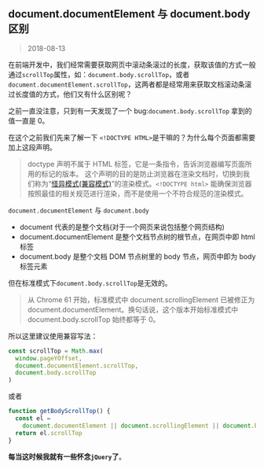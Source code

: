 ## document.documentElement 与 document.body 区别

> 2018-08-13

在前端开发中，我们经常需要获取网页中滚动条滚过的长度，获取该值的方式一般通过`scrollTop`属性，如：`document.body.scrollTop`，或者`document.documentElement.scrollTop`，这两者都是经常用来获取文档滚动条滚过长度值的方式，他们又有什么区别呢？

之前一直没注意，只到有一天发现了一个 bug:`document.body.scrollTop` 拿到的值一直是 0。

在这个之前我们先来了解一下 `<!DOCTYPE HTML>`是干嘛的？为什么每个页面都需要加上这段声明。

> doctype 声明不属于 HTML 标签，它是一条指令，告诉浏览器编写页面所用的标记的版本。
> 这个声明的目的是防止浏览器在渲染文档时，切换到我们称为“[怪异模式(兼容模式)](https://developer.mozilla.org/zh-CN/docs/Web/HTML/Quirks_Mode_and_Standards_Mode)”的渲染模式。`<!DOCTYPE html>` 能确保浏览器按照最佳的相关规范进行渲染，而不是使用一个不符合规范的渲染模式。

`document.documentElement` 与 `document.body`

- document 代表的是整个文档(对于一个网页来说包括整个网页结构)
- document.documentElement 是整个文档节点树的根节点，在网页中即 html 标签
- document.body 是整个文档 DOM 节点树里的 body 节点，网页中即为 body 标签元素

但在标准模式下`document.body.scrollTop`是无效的。

> 从 Chrome 61 开始，标准模式中 document.scrollingElement 已被修正为 document.documentElement。换句话说，这个版本开始标准模式中 document.body.scrollTop 始终都等于 0。

所以这里建议使用兼容写法：

```js
const scrollTop = Math.max(
  window.pageYOffset,
  document.documentElement.scrollTop,
  document.body.scrollTop
)
```

或者

```js
function getBodyScrollTop() {
  const el =
    document.documentElement || document.scrollingElement || document.body
  return el.scrollTop
}
```

**每当这时候我就有一些怀念`jQuery`了**。
